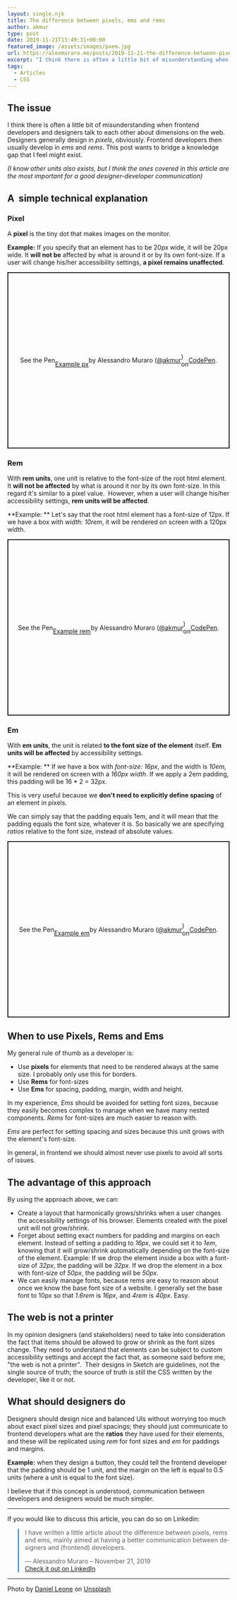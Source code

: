 ```yaml
---
layout: single.njk
title: The difference between pixels, ems and rems
author: akmur
type: post
date: 2019-11-21T13:49:31+00:00
featured_image: /assets/images/pxem.jpg
url: https://alexmuraro.me/posts/2019-11-21-the-difference-between-pixels-ems-and-rems/
excerpt: "I think there is often a little bit of misunderstanding when frontend developers and designers talk to each other about dimensions on the web. Designers generally design in pixels, obviously. Frontend developers then usually develop in ems and rems. This post wants to bridge a knowledge gap that I feel might exist."
tags:
  - Articles
  - CSS
---
```


## The issue

I think there is often a little bit of misunderstanding when frontend developers and designers talk to each other about dimensions on the web.
Designers generally design in _pixels_, obviously. Frontend developers then usually develop in _ems_ and _rems_.
This post wants to bridge a knowledge gap that I feel might exist.

_(I know other units also exists, but I think the ones covered in this article are the most important for a good designer-developer communication)_

## A  simple technical explanation

### Pixel

A **pixel** is the tiny dot that makes images on the monitor.

**Example:**
If you specify that an element has to be 20px wide, it will be 20px wide.
It **will not be** affected by what is around it or by its own font-size. If a user will change his/her accessibility settings, **a pixel remains unaffected**.

<p class="codepen" style="height: 400px; box-sizing: border-box; display: flex; align-items: center; justify-content: center; border: 2px solid; margin: 1em 0; padding: 1em;" data-height="265" data-theme-id="default" data-default-tab="css,result" data-user="akmur" data-slug-hash="BaabGQJ" data-pen-title="Example px">
  See the Pen <a href="https://codepen.io/akmur/pen/BaabGQJ"><br /> Example px</a> by Alessandro Muraro (<a href="https://codepen.io/akmur">@akmur</a>)<br /> on <a href="https://codepen.io">CodePen</a>.
</p>

### Rem

With **rem units**, one unit is relative to the font-size of the root html element.
It **will not be affected** by what is around it nor by its own font-size. In this regard it's similar to a pixel value.  However, when a user will change his/her accessibility settings, **rem units will be affected**.

**Example:
** Let's say that the root html element has a font-size of 12px.
If we have a box with _width: 10rem_, it will be rendered on screen with a 120px width.

<p class="codepen" style="height: 400px; box-sizing: border-box; display: flex; align-items: center; justify-content: center; border: 2px solid; margin: 1em 0; padding: 1em;" data-height="265" data-theme-id="default" data-default-tab="css,result" data-user="akmur" data-slug-hash="jOOJQVv" data-pen-title="Example rem">
  See the Pen <a href="https://codepen.io/akmur/pen/jOOJQVv"><br /> Example rem</a> by Alessandro Muraro (<a href="https://codepen.io/akmur">@akmur</a>)<br /> on <a href="https://codepen.io">CodePen</a>.
</p>

### Em

With **em units**, the unit is related **to the font size of the element** itself.
**Em units will be affected** by accessibility settings.

**Example:
** If we have a box with _font-size: 16px_, and the width is _10em,_ it will be rendered on screen with a _160px width_. If we apply a 2em padding, this padding will be 16 \* 2 = 32px.

This is very useful because we **don't need to explicitly define spacing** of an element in pixels.

We can simply say that the padding equals 1em, and it will mean that the padding equals the font size, whatever it is. So basically we are specifying _ratios_ relative to the font size, instead of absolute values.

<p class="codepen" style="height: 400px; box-sizing: border-box; display: flex; align-items: center; justify-content: center; border: 2px solid; margin: 1em 0; padding: 1em;" data-height="265" data-theme-id="default" data-default-tab="css,result" data-user="akmur" data-slug-hash="oNNVQZL" data-pen-title="Example em">
  See the Pen <a href="https://codepen.io/akmur/pen/oNNVQZL"><br /> Example em</a> by Alessandro Muraro (<a href="https://codepen.io/akmur">@akmur</a>)<br /> on <a href="https://codepen.io">CodePen</a>.
</p>

## When to use Pixels, Rems and Ems

My general rule of thumb as a developer is:

- Use **pixels** for elements that need to be rendered always at the same size. I probably only use this for borders.
- Use **Rems** for font-sizes
- Use **Ems** for spacing, padding, margin, width and height.

In my experience, _Ems_ should be avoided for setting font sizes, because they easily becomes complex to manage when we have many nested components. _Rems_ for font-sizes are much easier to reason with.

_Ems_ are perfect for setting spacing and sizes because this unit grows with the element's font-size.

In general, in frontend we should almost never use pixels to avoid all sorts of issues.

## The advantage of this approach

By using the approach above, we can:

- Create a layout that harmonically grows/shrinks when a user changes the accessibility settings of his browser.
  Elements created with the pixel unit will not grow/shrink.
- Forget about setting exact numbers for padding and margins on each element. Instead of setting a padding to _16px_, we could set it to _1em_, knowing that it will grow/shrink automatically depending on the font-size of the element.
  Example: If we drop the element inside a box with a font-size of _32px_, the padding will be _32px_. If we drop the element in a box with font-size of _50px_, the padding will be _50px_.
- We can easily manage fonts, because rems are easy to reason about once we know the base font size of a website. I generally set the base font to 10px so that _1.6rem_ is _16px_, and _4rem_ is _40px_. Easy.

## The web is not a printer

In my opinion designers (and stakeholders) need to take into consideration the fact that items should be allowed to grow or shrink as the font sizes change. They need to understand that elements can be subject to custom accessibility settings and accept the fact that, as someone said before me, "the web is not a printer".  Their designs in Sketch are guidelines, not the single source of truth; the source of truth is still the CSS written by the developer, like it or not.

## What should designers do

Designers should design nice and balanced UIs without worrying too much about exact pixel sizes and pixel spacings; they should just communicate to frontend developers what are the **ratios** they have used for their elements, and these will be replicated using _rem_ for font sizes and _em_ for paddings and margins.

**Example:** when they design a button, they could tell the frontend developer that the padding should be 1 unit, and the margin on the left is equal to 0.5 units (where a unit is equal to the font size).

I believe that if this concept is understood, communication between developers and designers would be much simpler.

---

If you would like to discuss this article, you can do so on Linkedin:

<blockquote class="blockquote__linkedin data-lang=" style="border-color: #1D77B5;">
  <p dir="ltr" lang="en">
    I have written a little article about the difference between pixels, rems and ems, mainly aimed at having a better communication between designers and (frontend) developers.
  </p>

  <p>
    — Alessandro Muraro &#8211; November 21, 2019 <br /> <a href="https://www.linkedin.com/feed/update/urn:li:activity:6603323476801572864/">Check it out on LinkedIn</a>
  </p>
</blockquote>

---

<span>Photo by <a href="https://unsplash.com/@danielleone?utm_source=unsplash&amp;utm_medium=referral&amp;utm_content=creditCopyText">Daniel Leone</a> on <a href="https://unsplash.com/s/photos/mountains?utm_source=unsplash&amp;utm_medium=referral&amp;utm_content=creditCopyText">Unsplash</a></span>
